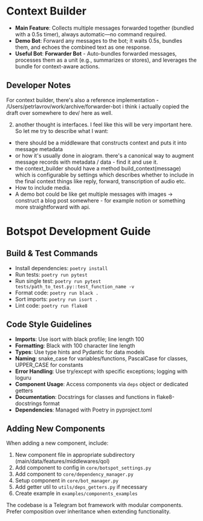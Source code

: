 # Context Builder

- **Main Feature**: Collects multiple messages forwarded together (bundled with a 0.5s timer), always automatic—no command required.
- **Demo Bot**: Forward any messages to the bot; it waits 0.5s, bundles them, and echoes the combined text as one response.
- **Useful Bot**: **Forwarder Bot** - Auto-bundles forwarded messages, processes them as a unit (e.g., summarizes or stores), and leverages the bundle for context-aware actions.

## Developer Notes

For context builder, there's also a reference implementation - /Users/petrlavrov/work/archive/forwarder-bot i think i actually copied the draft over somewhere to dev/ here as well.

2) another thought is interfaces. I feel like this will be very important here. So let me try to describe what I want:
- there should be a middleware that constructs context and puts it into message metadata
- or how it's usually done in aiogram. there's a canonical way to augment message records with metadata / data - find it and use it.
- the context_builder should have a method build_context(message) which is configurable by settings which describes whether to include in the final context things like reply, forward, transcription of audio etc.
- How to include media.
- A demo bot could be like get multiple messages with images -> construct a blog post somewhere - for example notion or something more straightforward with api.

# Botspot Development Guide

## Build & Test Commands
- Install dependencies: `poetry install`
- Run tests: `poetry run pytest`
- Run single test: `poetry run pytest tests/path_to_test.py::test_function_name -v`
- Format code: `poetry run black .`
- Sort imports: `poetry run isort .`
- Lint code: `poetry run flake8`

## Code Style Guidelines
- **Imports**: Use isort with black profile; line length 100
- **Formatting**: Black with 100 character line length
- **Types**: Use type hints and Pydantic for data models
- **Naming**: snake_case for variables/functions, PascalCase for classes, UPPER_CASE for constants
- **Error Handling**: Use try/except with specific exceptions; logging with loguru
- **Component Usage**: Access components via `deps` object or dedicated getters
- **Documentation**: Docstrings for classes and functions in flake8-docstrings format
- **Dependencies**: Managed with Poetry in pyproject.toml

## Adding New Components
When adding a new component, include:
1. New component file in appropriate subdirectory (main/data/features/middlewares/qol)
2. Add component to config in `core/botspot_settings.py`
3. Add component to `core/dependency_manager.py`
4. Setup component in `core/bot_manager.py`
5. Add getter util to `utils/deps_getters.py` if necessary
6. Create example in `examples/components_examples`

The codebase is a Telegram bot framework with modular components. Prefer composition over inheritance when extending functionality.
